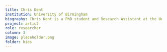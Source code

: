 ```yaml
---
title: Chris Kent
institution: University of Birmingham
biography: Chris Kent is a PhD student and Research Assistant at the University of Birmingham, where he develops computational methods for generating primer schemes. He also works to improve the amplicon sequencing community through open-source resources and file specifications.
project: artic2
role: researcher
column: 3
image: placeholder.png
folder: bios
---
```

